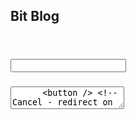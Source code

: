 ## Bit Blog
<App>
  <CreatePost> <!-- on page posts/new -->
     <Header>
      <h1 /> <!-- BIT BLOG-->
      <nav /> <!-- Home | Authors | Blog -->
    </Header>
    <MainContentCreatePost>
      <h2 />
      <h3 />
      <input />
      <h3 />
      <textarea />
      <button /> <!-- Cancel - redirect on Home -->
      <button /> <!-- Save - redirect on Home -->
    </MainContentCreatePost>
    <Footer /> <!-- Copyrigth (C) BIT 2018 -->
  </CreatePost>
  </App>


  <App>
  <Home>
    <Header>
      <h1 /> <!-- BIT BLOG-->
      <nav /> <!-- Home | Authors | Blog -->
    </Header>
    <MainHome>
      <h2 /> <!-- POSTS -->
      <Posts> <!-- Iteration of posts -->
        <h1 /> <!-- Link to Single Post Page -->
        <p />
      </Posts>
    </MainHome>
    <Footer /> <!-- Copyrigth (C) BIT 2018 -->
  </Home>
  <Authors>
    <Header>
      <h1 /> <!-- BIT BLOG-->
      <nav /> <!-- Home | Authors | Blog -->
    </Header>
    <MainAuthors>
      <MainHeader>
        <h2 {Num}/> <!-- Authors --><!-- Number of Authors -->
      </MainHeader>
      <MainContent>
        <card> <!-- Iteration of Authors -->
          <h2 {Name}{Surname}{Num_of_Posts} /> 
        </card>
      </MainContent>
    </MainAuthors>
    <Footer /> <!-- Copyrigth (C) BIT 2018 -->
  </Authors>
  <About>
    <Header>
      <h1 /> <!-- BIT BLOG-->
      <nav /> <!-- Home | Authors | Blog -->
    </Header>
    <MainContentAbout>
      <h2 />
      <p />
    </MainContentAbout>
    <Footer /> <!-- Copyrigth (C) BIT 2018 -->
  </About>
</App>
  
  
  <Author>
    <Header>
      <h1 /> <!-- BIT BLOG-->
      <nav /> <!-- Home | Authors | Blog -->
    </Header>
    <MainContentAuthor>
      <MainContentAuthorHeader>
      <h2 /> <!-- Single Author-->
      <link /> <!-- back to authors -->
      </MainContentAuthorHeader>
      <NameCard>
        <img />
        <h2 {Name}{Surname} />
        <p {username} />
        <p {email} />
        <p {phone} />
      </NameCard>
      <AddressCard>
        <h2 /> <!-- Address -->
        <p /> <!-- Street -->
        <p /> <!-- City -->
        <p /> <!-- ZipCode -->
        <embedded map /> <!-- Google Map -->
      </AddressCard>
      <CompanyCard>
        <h2 /> <!-- Company-->
        <p /> <!-- Company name -->
        <p /> <!-- companyID -->
      </CompanyCard>
    </MainContentAuthor>
    <Footer /> <!-- Copyrigth (C) BIT 2018 -->
  </Author>


  <SinglePost>
      <Header>
        <h1 /> <!-- BIT BLOG-->
        <nav /> <!-- Home | Authors | Blog -->
      </Header>
      <MainContentSinglePost>
        <MainContentSinglePostBody>
          <h2 /> <!--Post Title-->
          <h3 {authorName} />
          <p /> <!-- Post tetx -->
        </MainContenetSinglePostBody>
        <MainContentSinglePostFooter>
          <p />
          <a /> <!-- three more posts from same author -->
        </MainContentSinglePostFooter>
      </MainContentSinglePost>
      <Footer /> <!-- Copyrigth (C) BIT 2018 -->
  </SinglePost>

  
